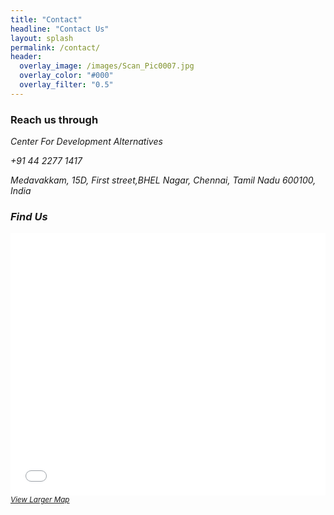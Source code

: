```yaml
---
title: "Contact"
headline: "Contact Us"
layout: splash
permalink: /contact/
header:
  overlay_image: /images/Scan_Pic0007.jpg
  overlay_color: "#000"
  overlay_filter: "0.5"
---
```


### Reach us through

<i class="fa fa-user" /> Center For Development Alternatives

<i class="fa fa-phone" /> +91 44 2277 1417

<i class="fa fa-map-marker" /> Medavakkam, 15D, First street,BHEL Nagar, Chennai, Tamil Nadu 600100, India

### Find Us

<iframe src="//maps.google.com/maps?q=Centre+For+Development+Of+Alternatives,+Chennai,+Tamil+Nadu,+India&amp;hl=en&amp;ie=UTF8&amp;t=m&amp;vpsrc=6&amp;view=map&amp;cid=5343351670507605320&amp;hq=Centre+For+Development+Of+Alternatives,+Chennai,+Tamil+Nadu,+India&amp;hnear=&amp;ll=12.936223,80.183802&amp;spn=0.035134,0.035963&amp;z=14&amp;iwloc=A&amp;output=embed" frameborder="0" marginwidth="0" marginheight="0" scrolling="no" width="100%" height="420"></iframe>
<small><a style="text-align: left;" href="//maps.google.com/maps?q=Centre+For+Development+Of+Alternatives,+Chennai,+Tamil+Nadu,+India&amp;hl=en&amp;ie=UTF8&amp;t=m&amp;vpsrc=6&amp;view=map&amp;cid=5343351670507605320&amp;hq=Centre+For+Development+Of+Alternatives,+Chennai,+Tamil+Nadu,+India&amp;hnear=&amp;ll=12.936223,80.183802&amp;spn=0.035134,0.035963&amp;z=14&amp;iwloc=A&amp;source=embed">View Larger Map</a></small>
